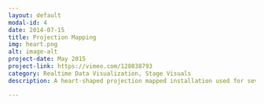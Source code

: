 ```yaml
---
layout: default
modal-id: 4
date: 2014-07-15
title: Projection Mapping
img: heart.png
alt: image-alt
project-date: May 2015
project-link: https://vimeo.com/128038793
category: Realtime Data Visualization, Stage Visuals
description: A heart-shaped projection mapped installation used for several events. Originally intended to track social media regarding Picnic Day at UC Davis, the canvas was later re-used for live concerts in art spaces. 

---
```

